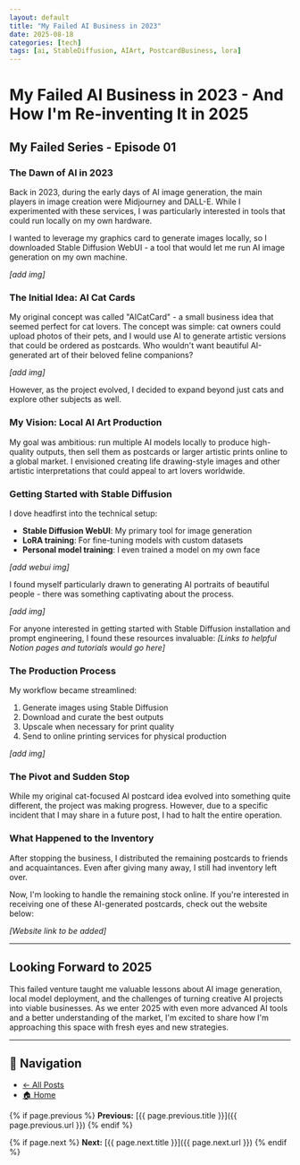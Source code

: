 ```yaml
---
layout: default
title: "My Failed AI Business in 2023"
date: 2025-08-18
categories: [tech]
tags: [ai, StableDiffusion, AIArt, PostcardBusiness, lora]
---
```


# My Failed AI Business in 2023 - And How I'm Re-inventing It in 2025

## My Failed Series - Episode 01

### The Dawn of AI in 2023

Back in 2023, during the early days of AI image generation, the main players in image creation were Midjourney and DALL-E. While I experimented with these services, I was particularly interested in tools that could run locally on my own hardware.

I wanted to leverage my graphics card to generate images locally, so I downloaded Stable Diffusion WebUI - a tool that would let me run AI image generation on my own machine.

*[add img]*

### The Initial Idea: AI Cat Cards

My original concept was called "AICatCard" - a small business idea that seemed perfect for cat lovers. The concept was simple: cat owners could upload photos of their pets, and I would use AI to generate artistic versions that could be ordered as postcards. Who wouldn't want beautiful AI-generated art of their beloved feline companions?

*[add img]*

However, as the project evolved, I decided to expand beyond just cats and explore other subjects as well.

### My Vision: Local AI Art Production

My goal was ambitious: run multiple AI models locally to produce high-quality outputs, then sell them as postcards or larger artistic prints online to a global market. I envisioned creating life drawing-style images and other artistic interpretations that could appeal to art lovers worldwide.

### Getting Started with Stable Diffusion

I dove headfirst into the technical setup:
- **Stable Diffusion WebUI**: My primary tool for image generation
- **LoRA training**: For fine-tuning models with custom datasets
- **Personal model training**: I even trained a model on my own face

*[add webui img]*

I found myself particularly drawn to generating AI portraits of beautiful people - there was something captivating about the process.

*[add img]*

For anyone interested in getting started with Stable Diffusion installation and prompt engineering, I found these resources invaluable:
*[Links to helpful Notion pages and tutorials would go here]*

### The Production Process

My workflow became streamlined:
1. Generate images using Stable Diffusion
2. Download and curate the best outputs
3. Upscale when necessary for print quality
4. Send to online printing services for physical production

*[add img]*

### The Pivot and Sudden Stop

While my original cat-focused AI postcard idea evolved into something quite different, the project was making progress. However, due to a specific incident that I may share in a future post, I had to halt the entire operation.

### What Happened to the Inventory

After stopping the business, I distributed the remaining postcards to friends and acquaintances. Even after giving many away, I still had inventory left over.

Now, I'm looking to handle the remaining stock online. If you're interested in receiving one of these AI-generated postcards, check out the website below:

*[Website link to be added]*

---

## Looking Forward to 2025

This failed venture taught me valuable lessons about AI image generation, local model deployment, and the challenges of turning creative AI projects into viable businesses. As we enter 2025 with even more advanced AI tools and a better understanding of the market, I'm excited to share how I'm approaching this space with fresh eyes and new strategies.

---

## 📌 Navigation
- [← All Posts](/posts)
- [🏠 Home](/)
<!-- - [📧 Contact](/contact) -->

{% if page.previous %}
**Previous:** [{{ page.previous.title }}]({{ page.previous.url }})
{% endif %}

{% if page.next %}
**Next:** [{{ page.next.title }}]({{ page.next.url }})
{% endif %}
